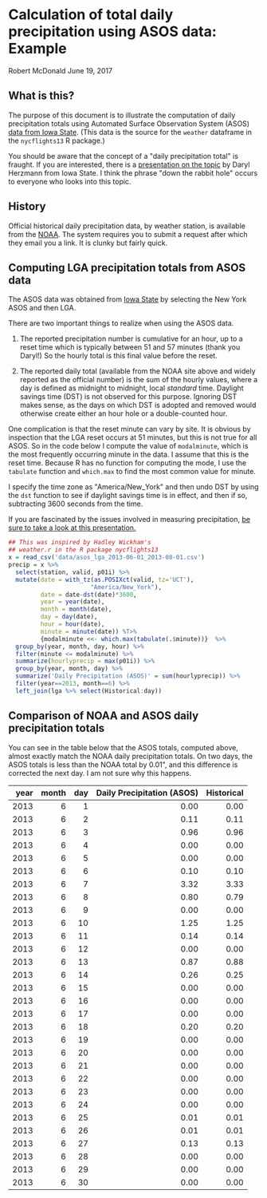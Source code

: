 Calculation of total daily precipitation using ASOS data: Example
================
Robert McDonald
June 19, 2017

What is this?
-------------

The purpose of this document is to illustrate the computation of daily precipitation totals using Automated Surface Observation System (ASOS) [data from Iowa State](https://mesonet.agron.iastate.edu/ASOS/). (This data is the source for the `weather` dataframe in the `nycflights13` R package.)

You should be aware that the concept of a "daily precipitation total" is fraught. If you are interested, there is a [presentation on the topic](https://mesonet.agron.iastate.edu/present/130903_isu/isumet_fall2013_web.pdf) by Daryl Herzmann from Iowa State. I think the phrase "down the rabbit hole" occurs to everyone who looks into this topic.

History
-------

Official historical daily precipitation data, by weather station, is available from the [NOAA](https://www.ncdc.noaa.gov/cdo-web/). The system requires you to submit a request after which they email you a link. It is clunky but fairly quick.

Computing LGA precipitation totals from ASOS data
-------------------------------------------------

The ASOS data was obtained from [Iowa State](https://mesonet.agron.iastate.edu/request/download.phtml?network=NY_ASOS) by selecting the New York ASOS and then LGA.

<!-- https://mesonet.agron.iastate.edu/cgi-bin/request/asos.py?station=LGA&data=all&year1=2013&month1=5&day1=30&year2=2013&month2=8&day2=1&tz=Etc%2FUTC&format=comma&latlon=no&direct=no&report_type=1&report_type=2 -->
There are two important things to realize when using the ASOS data.

1.  The reported precipitation number is cumulative for an hour, up to a reset time which is typically between 51 and 57 minutes (thank you Daryl!) So the hourly total is this final value before the reset.

2.  The reported daily total (available from the NOAA site above and widely reported as the official number) is the sum of the hourly values, where a day is defined as midnight to midnight, local *standard* time. Daylight savings time (DST) is not observed for this purpose. Ignoring DST makes sense, as the days on which DST is adopted and removed would otherwise create either an hour hole or a double-counted hour.

One complication is that the reset minute can vary by site. It is obvious by inspection that the LGA reset occurs at 51 minutes, but this is not true for all ASOS. So in the code below I compute the value of `modalminute`, which is the most frequently occurring minute in the data. I assume that this is the reset time. Because R has no function for computing the mode, I use the `tabulate` function and `which.max` to find the most common value for minute.

I specify the time zone as "America/New\_York" and then undo DST by using the `dst` function to see if daylight savings time is in effect, and then if so, subtracting 3600 seconds from the time.

If you are fascinated by the issues involved in measuring precipitation, [be sure to take a look at this presentation.](https://mesonet.agron.iastate.edu/present/130903_isu/isumet_fall2013_web.pdf)

``` r
## This was inspired by Hadley Wickham's 
## weather.r in the R package nycflights13
x = read_csv('data/asos_lga_2013-06-01_2013-08-01.csv')
precip = x %>% 
  select(station, valid, p01i) %>% 
  mutate(date = with_tz(as.POSIXct(valid, tz='UCT'),
                       "America/New_York"),
         date = date-dst(date)*3600,
         year = year(date),
         month = month(date),
         day = day(date),
         hour = hour(date),
         minute = minute(date)) %T>% 
         {modalminute <<- which.max(tabulate(.$minute))}  %>% 
  group_by(year, month, day, hour) %>% 
  filter(minute <= modalminute) %>% 
  summarize(hourlyprecip = max(p01i)) %>% 
  group_by(year, month, day) %>% 
  summarize('Daily Precipitation (ASOS)' = sum(hourlyprecip)) %>% 
  filter(year==2013, month==6) %>% 
  left_join(lga %>% select(Historical:day))
```

Comparison of NOAA and ASOS daily precipitation totals
------------------------------------------------------

You can see in the table below that the ASOS totals, computed above, almost exactly match the NOAA daily precipitation totals. On two days, the ASOS totals is less than the NOAA total by 0.01", and this difference is corrected the next day. I am not sure why this happens.

|  year|  month|  day|  Daily Precipitation (ASOS)|  Historical|
|-----:|------:|----:|---------------------------:|-----------:|
|  2013|      6|    1|                        0.00|        0.00|
|  2013|      6|    2|                        0.11|        0.11|
|  2013|      6|    3|                        0.96|        0.96|
|  2013|      6|    4|                        0.00|        0.00|
|  2013|      6|    5|                        0.00|        0.00|
|  2013|      6|    6|                        0.10|        0.10|
|  2013|      6|    7|                        3.32|        3.33|
|  2013|      6|    8|                        0.80|        0.79|
|  2013|      6|    9|                        0.00|        0.00|
|  2013|      6|   10|                        1.25|        1.25|
|  2013|      6|   11|                        0.14|        0.14|
|  2013|      6|   12|                        0.00|        0.00|
|  2013|      6|   13|                        0.87|        0.88|
|  2013|      6|   14|                        0.26|        0.25|
|  2013|      6|   15|                        0.00|        0.00|
|  2013|      6|   16|                        0.00|        0.00|
|  2013|      6|   17|                        0.00|        0.00|
|  2013|      6|   18|                        0.20|        0.20|
|  2013|      6|   19|                        0.00|        0.00|
|  2013|      6|   20|                        0.00|        0.00|
|  2013|      6|   21|                        0.00|        0.00|
|  2013|      6|   22|                        0.00|        0.00|
|  2013|      6|   23|                        0.00|        0.00|
|  2013|      6|   24|                        0.00|        0.00|
|  2013|      6|   25|                        0.01|        0.01|
|  2013|      6|   26|                        0.01|        0.01|
|  2013|      6|   27|                        0.13|        0.13|
|  2013|      6|   28|                        0.00|        0.00|
|  2013|      6|   29|                        0.00|        0.00|
|  2013|      6|   30|                        0.00|        0.00|
